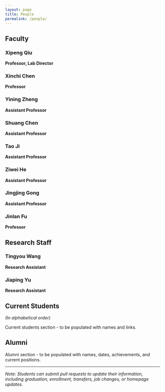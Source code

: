 ```yaml
---
layout: page
title: People
permalink: /people/
---
```


## Faculty

### Xipeng Qiu
**Professor, Lab Director**

### Xinchi Chen
**Professor**

### Yining Zheng
**Assistant Professor**

### Shuang Chen
**Assistant Professor**

### Tao Ji
**Assistant Professor**

### Ziwei He
**Assistant Professor**

### Jingjing Gong
**Assistant Professor**

### Jinlan Fu
**Professor**

## Research Staff

### Tingyou Wang
**Research Assistant**

### Jiaping Yu
**Research Assistant**

## Current Students

*(In alphabetical order)*

Current students section - to be populated with names and links.

## Alumni

Alumni section - to be populated with names, dates, achievements, and current positions.

---

*Note: Students can submit pull requests to update their information, including graduation, enrollment, transfers, job changes, or homepage updates.*
